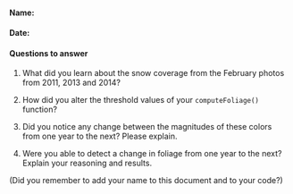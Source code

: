 #### Name:
#### Date:

#### Questions to answer

1. What did you learn about the snow coverage from the February photos from 2011, 2013 and 2014?

2. How did you alter the threshold values of your ```computeFoliage()``` function?

3. Did you notice any change between the magnitudes of these colors from one year to the next? Please explain.

4. Were you able to detect a change in foliage from one year to the next? Explain your reasoning and results.


(Did you remember to add your name to this document and to your code?)

